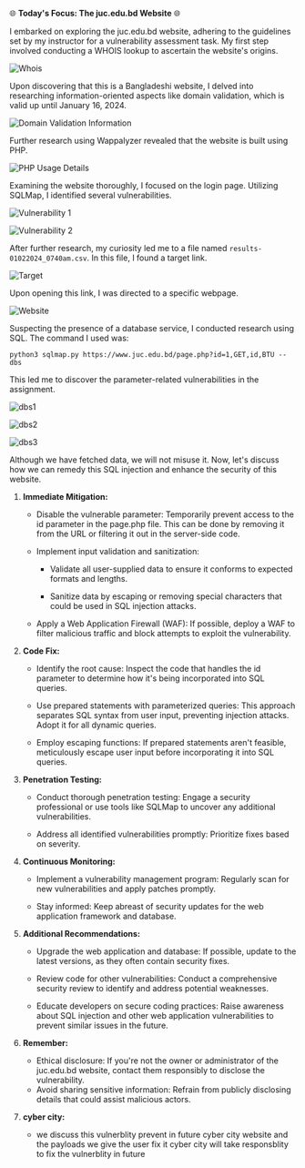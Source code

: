 🌐 **Today's Focus: The juc.edu.bd Website** 🌐

I embarked on exploring the juc.edu.bd website, adhering to the guidelines set by my instructor for a vulnerability assessment task. My first step involved conducting a WHOIS lookup to ascertain the website's origins.

![Whois](img/image.png)

Upon discovering that this is a Bangladeshi website, I delved into researching information-oriented aspects like domain validation, which is valid up until January 16, 2024.

![Domain Validation Information](img/image-1.png)

Further research using Wappalyzer revealed that the website is built using PHP.

![PHP Usage Details](websites/edubd/img/image-2.png)

Examining the website thoroughly, I focused on the login page. Utilizing SQLMap, I identified several vulnerabilities.


![Vulnerability 1](websites/edubd/img/image-3.png)

![Vulnerability 2](websites/edubd/img/image-4.png)

After further research, my curiosity led me to a file named `results-01022024_0740am.csv`. In this file, I found a target link.

![Target](websites/edubd/img/target.png)

Upon opening this link, I was directed to a specific webpage.

![Website](websites/edubd/img/website.png)

Suspecting the presence of a database service, I conducted research using SQL. The command I used was:

```
python3 sqlmap.py https://www.juc.edu.bd/page.php?id=1,GET,id,BTU --dbs
```

This led me to discover the parameter-related vulnerabilities in the assignment.

![dbs1](websites/edubd/img/dbs.png)

![dbs2](websites/edubd/img/dbs2.png)

![dbs3](websites/edubd/img/dbs3.png)

Although we have fetched data, we will not misuse it. Now, let's discuss how we can remedy this SQL injection and enhance the security of this website.

1. **Immediate Mitigation:**
   - Disable the vulnerable parameter: Temporarily prevent access to the id parameter in the page.php file. This can be done by removing it from the URL or filtering it out in the server-side code.

    - Implement input validation and sanitization:
        - Validate all user-supplied data to ensure it conforms to expected formats and lengths.

        - Sanitize data by escaping or removing special characters that could be used in SQL injection attacks.
    - Apply a Web Application Firewall (WAF): If possible, deploy a WAF to filter malicious traffic and block attempts to exploit the vulnerability.

2. **Code Fix:**
    - Identify the root cause: Inspect the code that handles the id parameter to determine how it's being incorporated into SQL queries.

    - Use prepared statements with parameterized queries: This approach separates SQL syntax from user input, preventing injection attacks. Adopt it for all dynamic queries.

    - Employ escaping functions: If prepared statements aren't feasible, meticulously escape user input before incorporating it into SQL queries.


3. **Penetration Testing:**
   - Conduct thorough penetration testing: Engage a security professional or use tools like SQLMap to uncover any additional vulnerabilities.

   - Address all identified vulnerabilities promptly: Prioritize fixes based on severity.

4. **Continuous Monitoring:**
   - Implement a vulnerability management program: Regularly scan for new vulnerabilities and apply patches promptly.
   
   - Stay informed: Keep abreast of security updates for the web application framework and database.


5. **Additional Recommendations:**
    - Upgrade the web application and database: If possible, update to the latest versions, as they often contain security fixes.
    - Review code for other vulnerabilities: Conduct a comprehensive security review to identify and address potential weaknesses.

    -  Educate developers on secure coding practices: Raise awareness about SQL injection and other web application vulnerabilities to prevent similar issues in the future.


6. **Remember:**
    - Ethical disclosure: If you're not the owner or administrator of the juc.edu.bd website, contact them responsibly to disclose the vulnerability.
    - Avoid sharing sensitive information: Refrain from publicly disclosing details that could assist malicious actors.


7. **cyber city:**
   - we discuss this vulnerblity prevent in future cyber city website and the payloads we give the user fix it cyber city will take responsblity to fix the vulnerblity in future 
